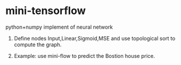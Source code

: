 # mini-tensorflow
python+numpy implement of neural network

1. Define nodes Input,Linear,Sigmoid,MSE and use topological sort to compute the graph.

2. Example: use mini-flow to predict the Bostion house price. 
